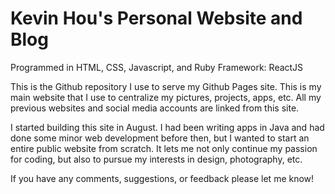 # Kevin Hou's Personal Website and Blog
Programmed in HTML, CSS, Javascript, and Ruby
Framework: ReactJS

This is the Github repository I use to serve my Github Pages site. This is my main website that I use to centralize my pictures, projects, apps, etc. All my previous websites and social media accounts are linked from this site.

I started building this site in August. I had been writing apps in Java and had done some minor web development before then, but I wanted to start an entire public website from scratch. It lets me not only continue my passion for coding, but also to pursue my interests in design, photography, etc.

If you have any comments, suggestions, or feedback please let me know!